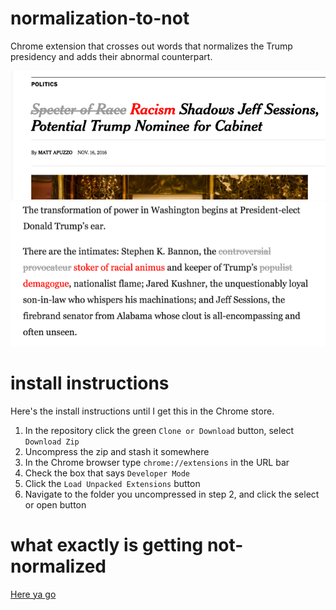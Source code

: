 normalization-to-not
=============
Chrome extension that crosses out words that normalizes the Trump presidency and adds their abnormal counterpart.

![](screenshot2.png)
![](screenshot1.png)

install instructions
===============
Here's the install instructions until I get this in the Chrome store.

1. In the repository click the green `Clone or Download` button, select `Download Zip`
2. Uncompress the zip and stash it somewhere
3. In the Chrome browser type `chrome://extensions` in the URL bar
4. Check the box that says `Developer Mode`
5. Click the `Load Unpacked Extensions` button
6. Navigate to the folder you uncompressed in step 2, and click the select or open button

what exactly is getting not-normalized
===============
[Here ya go](https://gist.github.com/ianfitzpatrick/37c37e32074ff1f648db3a4b77411ddb)
